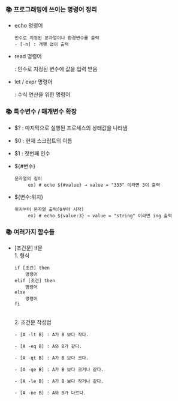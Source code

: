 ### 📚 프로그래밍에 쓰이는 명령어 정리

- echo 명령어

      인수로 지정된 문자열이나 환경변수를 출력
      - [-n] : 개행 없이 출력

- read 명령어

    : 인수로 지정된 변수에 값을 입력 받음

- let / expr 명령어

    : 수식 연산을 위한 명령어

### 📚 특수변수 / 매개변수 확장

- $? : 마지막으로 실행된 프로세스의 상태값을 나타냄
- $0 : 현재 스크립트의 이름
- $1 : 첫번째 인수
- ${#변수}

      문자열의 길이
           ex) # echo ${#value} → value = "333" 이라면 3이 출력

- ${변수:위치}

      위치부터 문자열 출력(0부터 시작)
           ex) # echo ${value:3} → value = "string" 이라면 ing 출력

### 📚 여러가지 함수들

- [조건문] if문
    <br/>1. 형식

      if [조건] then
          명령어
      elif [조건] then
          명령어
      else
          명령어
      fi

    <br/>2. 조건문 작성법

      - [A -lt B] : A가 B 보다 작다.

      - [A -eq B] : A와 B가 같다.

      - [A -qt B] : A가 B 보다 크다.

      - [A -qe B] : A가 B 보다 크거나 같다.

      - [A -le B] : A가 B 보다 작거나 같다.

      - [A -ne B] : A와 B가 다르다.
